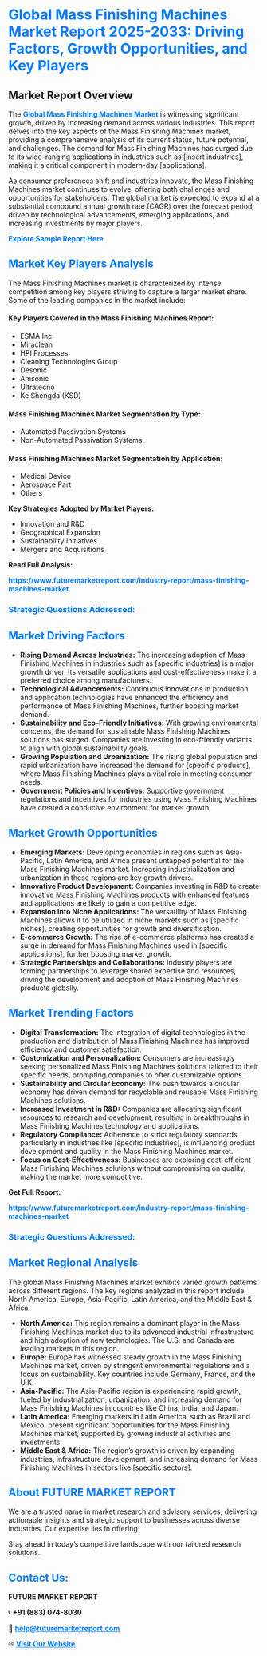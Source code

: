 <h1 style="color: #007BFF;">Global Mass Finishing Machines Market Report 2025-2033: Driving Factors, Growth Opportunities, and Key Players</h1>

<section id="overview">
<h2>Market Report Overview</h2>
<p>The <a href="https://www.futuremarketreport.com/industry-report/mass-finishing-machines-market" style="color: #007BFF; text-decoration: none;"><strong>Global Mass Finishing Machines Market</strong></a> is witnessing significant growth, driven by increasing demand across various industries. This report delves into the key aspects of the Mass Finishing Machines market, providing a comprehensive analysis of its current status, future potential, and challenges. The demand for Mass Finishing Machines has surged due to its wide-ranging applications in industries such as [insert industries], making it a critical component in modern-day [applications].</p>
<p>As consumer preferences shift and industries innovate, the Mass Finishing Machines market continues to evolve, offering both challenges and opportunities for stakeholders. The global market is expected to expand at a substantial compound annual growth rate (CAGR) over the forecast period, driven by technological advancements, emerging applications, and increasing investments by major players.</p>
</section>

<section id="overview">
<p><a href="https://www.futuremarketreport.com/request-sample/reportId=37690" style="color: #007BFF; text-decoration: none;"><strong>Explore Sample Report Here</strong></a></p>
</section>

<section id="key-players">
<h2 style="color: #007BFF;">Market Key Players Analysis</h2>
<p>The Mass Finishing Machines market is characterized by intense competition among key players striving to capture a larger market share. Some of the leading companies in the market include:</p>
<h4>Key Players Covered in the Mass Finishing Machines Report:</h4>
<ul><li>ESMA Inc</li><li>Miraclean</li><li>HPI Processes</li><li>Cleaning Technologies Group</li><li>Desonic</li><li>Amsonic</li><li>Ultratecno</li><li>Ke Shengda (KSD)</li></ul>
<h4>Mass Finishing Machines Market Segmentation by Type:</h4>
<ul><li>Automated Passivation Systems</li><li>Non-Automated Passivation Systems</li></ul>

<h4>Mass Finishing Machines Market Segmentation by Application:</h4>
<ul><li>Medical Device</li><li>Aerospace Part</li><li>Others</li></ul>
<p><strong>Key Strategies Adopted by Market Players:</strong></p>
<ul>
<li>Innovation and R&D</li>
<li>Geographical Expansion</li>
<li>Sustainability Initiatives</li>
<li>Mergers and Acquisitions</li>
</ul>
</section>

<section>
<p><strong>Read Full Analysis: </strong></p><a href="https://www.futuremarketreport.com/industry-report/mass-finishing-machines-market" style="color: #007BFF; text-decoration: none;"><strong>https://www.futuremarketreport.com/industry-report/mass-finishing-machines-market</strong></a>
<h3 style="color: #007BFF;">Strategic Questions Addressed:</h3>
</section>

<section id="driving-factors">
<h2 style="color: #007BFF;">Market Driving Factors</h2>
<ul>
<li><strong>Rising Demand Across Industries:</strong> The increasing adoption of Mass Finishing Machines in industries such as [specific industries] is a major growth driver. Its versatile applications and cost-effectiveness make it a preferred choice among manufacturers.</li>
<li><strong>Technological Advancements:</strong> Continuous innovations in production and application technologies have enhanced the efficiency and performance of Mass Finishing Machines, further boosting market demand.</li>
<li><strong>Sustainability and Eco-Friendly Initiatives:</strong> With growing environmental concerns, the demand for sustainable Mass Finishing Machines solutions has surged. Companies are investing in eco-friendly variants to align with global sustainability goals.</li>
<li><strong>Growing Population and Urbanization:</strong> The rising global population and rapid urbanization have increased the demand for [specific products], where Mass Finishing Machines plays a vital role in meeting consumer needs.</li>
<li><strong>Government Policies and Incentives:</strong> Supportive government regulations and incentives for industries using Mass Finishing Machines have created a conducive environment for market growth.</li>
</ul>
</section>

<section id="growth-opportunities">
<h2 style="color: #007BFF;">Market Growth Opportunities</h2>
<ul>
<li><strong>Emerging Markets:</strong> Developing economies in regions such as Asia-Pacific, Latin America, and Africa present untapped potential for the Mass Finishing Machines market. Increasing industrialization and urbanization in these regions are key growth drivers.</li>
<li><strong>Innovative Product Development:</strong> Companies investing in R&D to create innovative Mass Finishing Machines products with enhanced features and applications are likely to gain a competitive edge.</li>
<li><strong>Expansion into Niche Applications:</strong> The versatility of Mass Finishing Machines allows it to be utilized in niche markets such as [specific niches], creating opportunities for growth and diversification.</li>
<li><strong>E-commerce Growth:</strong> The rise of e-commerce platforms has created a surge in demand for Mass Finishing Machines used in [specific applications], further boosting market growth.</li>
<li><strong>Strategic Partnerships and Collaborations:</strong> Industry players are forming partnerships to leverage shared expertise and resources, driving the development and adoption of Mass Finishing Machines products globally.</li>
</ul>
</section>

<section id="trending-factors">
<h2 style="color: #007BFF;">Market Trending Factors</h2>
<ul>
<li><strong>Digital Transformation:</strong> The integration of digital technologies in the production and distribution of Mass Finishing Machines has improved efficiency and customer satisfaction.</li>
<li><strong>Customization and Personalization:</strong> Consumers are increasingly seeking personalized Mass Finishing Machines solutions tailored to their specific needs, prompting companies to offer customizable options.</li>
<li><strong>Sustainability and Circular Economy:</strong> The push towards a circular economy has driven demand for recyclable and reusable Mass Finishing Machines solutions.</li>
<li><strong>Increased Investment in R&D:</strong> Companies are allocating significant resources to research and development, resulting in breakthroughs in Mass Finishing Machines technology and applications.</li>
<li><strong>Regulatory Compliance:</strong> Adherence to strict regulatory standards, particularly in industries like [specific industries], is influencing product development and quality in the Mass Finishing Machines market.</li>
<li><strong>Focus on Cost-Effectiveness:</strong> Businesses are exploring cost-efficient Mass Finishing Machines solutions without compromising on quality, making the market more competitive.</li>
</ul>
</section>

<section>
<p><strong>Get Full Report: </strong></p><a href="https://www.futuremarketreport.com/industry-report/mass-finishing-machines-market" style="color: #007BFF; text-decoration: none;"><strong>https://www.futuremarketreport.com/industry-report/mass-finishing-machines-market</strong></a>
<h3 style="color: #007BFF;">Strategic Questions Addressed:</h3>
</section>


<section id="regional-analysis">
<h2 style="color: #007BFF;">Market Regional Analysis</h2>
<p>The global Mass Finishing Machines market exhibits varied growth patterns across different regions. The key regions analyzed in this report include North America, Europe, Asia-Pacific, Latin America, and the Middle East & Africa:</p>
<ul>
<li><strong>North America:</strong> This region remains a dominant player in the Mass Finishing Machines market due to its advanced industrial infrastructure and high adoption of new technologies. The U.S. and Canada are leading markets in this region.</li>
<li><strong>Europe:</strong> Europe has witnessed steady growth in the Mass Finishing Machines market, driven by stringent environmental regulations and a focus on sustainability. Key countries include Germany, France, and the U.K.</li>
<li><strong>Asia-Pacific:</strong> The Asia-Pacific region is experiencing rapid growth, fueled by industrialization, urbanization, and increasing demand for Mass Finishing Machines in countries like China, India, and Japan.</li>
<li><strong>Latin America:</strong> Emerging markets in Latin America, such as Brazil and Mexico, present significant opportunities for the Mass Finishing Machines market, supported by growing industrial activities and investments.</li>
<li><strong>Middle East & Africa:</strong> The region’s growth is driven by expanding industries, infrastructure development, and increasing demand for Mass Finishing Machines in sectors like [specific sectors].</li>
</ul>
</section>

<footer>
<h2 style="color: #007BFF;">About FUTURE MARKET REPORT</h2>
<p>We are a trusted name in market research and advisory services, delivering actionable insights and strategic support to businesses across diverse industries. Our expertise lies in offering:</p>

<p>Stay ahead in today’s competitive landscape with our tailored research solutions.</p>

<h2 style="color: #007BFF;">Contact Us:</h2>
<p><strong>FUTURE MARKET REPORT</strong></p>
<p>📞 <strong>+91 (883) 074-8030</strong></p>
<p>📧 <strong><a href="mailto:help@futuremarketreport.com" style="color: #007BFF;">help@futuremarketreport.com</a></strong></p>
<p>🌐 <strong><a href="https://www.futuremarketreport.com/" style="color: #007BFF;">Visit Our Website</a></strong></p>
</footer>